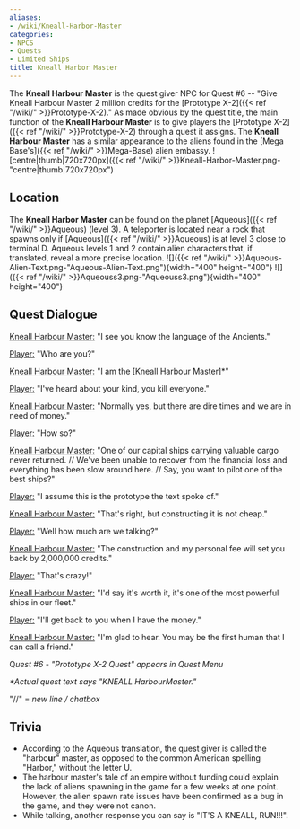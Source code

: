 ```yaml
---
aliases:
- /wiki/Kneall-Harbor-Master
categories:
- NPCS
- Quests
- Limited Ships
title: Kneall Harbor Master
---
```


The **Kneall Harbour Master** is the quest giver NPC for Quest #6 -- "Give Kneall Harbour Master 2 million credits for the [Prototype X-2]({{< ref "/wiki/" >}}Prototype-X-2)." As made obvious by the quest title, the main function of the **Kneall Harbour Master** is to give players the [Prototype X-2]({{< ref "/wiki/" >}}Prototype-X-2) through a quest it assigns. The **Kneall Harbour Master** has a similar appearance to the aliens found in the [Mega Base's]({{< ref "/wiki/" >}}Mega-Base) alien embassy. ![centre|thumb|720x720px]({{< ref "/wiki/" >}}Kneall-Harbor-Master.png-"centre|thumb|720x720px")

## Location

The **Kneall Harbor Master** can be found on the planet [Aqueous]({{< ref "/wiki/" >}}Aqueous) (level 3). A teleporter is located near a rock that spawns only if [Aqueous]({{< ref "/wiki/" >}}Aqueous) is at level 3 close to terminal D. Aqueous levels 1 and 2 contain alien characters that, if translated, reveal a more precise location. ![]({{< ref "/wiki/" >}}Aqueous-Alien-Text.png-"Aqueous-Alien-Text.png"){width="400" height="400"} ![]({{< ref "/wiki/" >}}Aqueouss3.png-"Aqueouss3.png"){width="400" height="400"}

## Quest Dialogue 

<u>Kneall Harbour Master:</u> "I see you know the language of the Ancients."

<u>Player:</u> "Who are you?"

<u>Kneall Harbour Master:</u> "I am the [Kneall Harbour Master]*"

<u>Player:</u> "I've heard about your kind, you kill everyone."

<u>Kneall Harbour Master:</u> "Normally yes, but there are dire times and we are in need of money."

<u>Player:</u> "How so?"

<u>Kneall Harbour Master:</u> "One of our capital ships carrying valuable cargo never returned. // We've been unable to recover from the financial loss and everything has been slow around here. // Say, you want to pilot one of the best ships?"

<u>Player:</u> "I assume this is the prototype the text spoke of."

<u>Kneall Harbour Master:</u> "That's right, but constructing it is not cheap."

<u>Player:</u> "Well how much are we talking?"

<u>Kneall Harbour Master:</u> "The construction and my personal fee will set you back by 2,000,000 credits."

<u>Player:</u> "That's crazy!"

<u>Kneall Harbour Master:</u> "I'd say it's worth it, it's one of the most powerful ships in our fleet."

<u>Player:</u> "I'll get back to you when I have the money."

<u>Kneall Harbour Master:</u> "I'm glad to hear. You may be the first human that I can call a friend."

Q*uest #6 - "Prototype X-2 Quest" appears in Quest Menu*

_*Actual quest text says "KNEALL HarbourMaster."_

"//" = _new line / chatbox_

## Trivia

- According to the Aqueous translation, the quest giver is called the "harbo**u**r" master, as opposed to the common American spelling "Harbor," without the letter U.
- The harbour master's tale of an empire without funding could explain the lack of aliens spawning in the game for a few weeks at one point. However, the alien spawn rate issues have been confirmed as a bug in the game, and they were not canon.
- While talking, another response you can say is "IT'S A KNEALL, RUN!!!".
